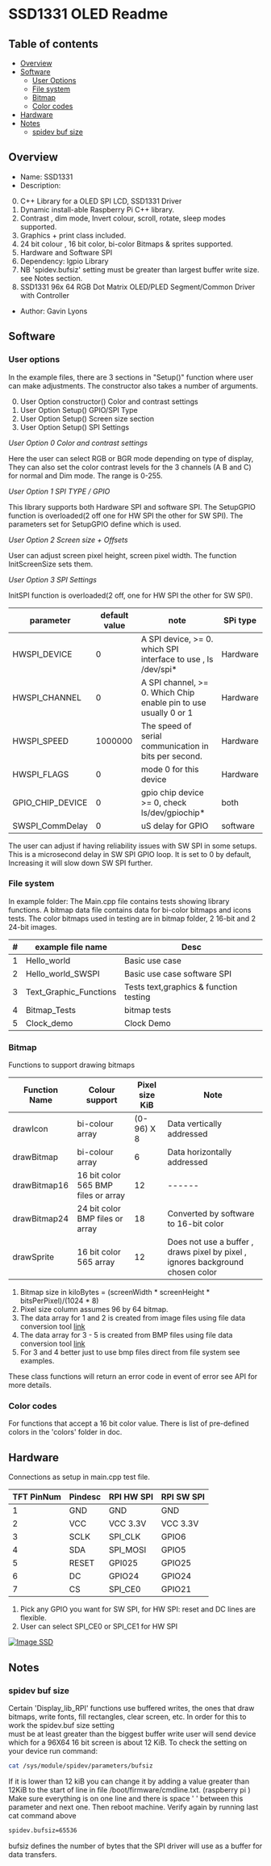 # SSD1331 OLED Readme

## Table of contents

  * [Overview](#overview)
  * [Software](#software)
      * [User Options](#user-options)
      * [File system](#file-system)
      * [Bitmap](#bitmap)
      * [Color codes](#color-codes)
  * [Hardware](#hardware)
  * [Notes](#notes)
     * [spidev buf size](#spidev-buf-size)

## Overview

* Name: SSD1331
* Description:

0. C++ Library for a OLED SPI LCD, SSD1331 Driver
1. Dynamic install-able Raspberry Pi C++ library.
2. Contrast , dim mode, Invert colour, scroll, rotate, sleep modes supported.
3. Graphics + print class included.
4. 24 bit colour , 16 bit color, bi-color Bitmaps & sprites supported.
5. Hardware and Software SPI
6. Dependency: lgpio Library
7. NB 'spidev.bufsiz' setting must be greater than largest buffer write size. see Notes section.
8. SSD1331 96x 64 RGB Dot Matrix OLED/PLED Segment/Common Driver with Controller

* Author: Gavin Lyons

## Software

### User options

In the example files, there are 3 sections in "Setup()" function 
where user can make adjustments. The constructor also takes a number of arguments.

0. User Option constructor()  Color and contrast settings
1. User Option Setup()        GPIO/SPI Type
2. User Option Setup()        Screen size section  
3. User Option Setup()        SPI Settings


*User Option 0 Color and contrast settings*

Here the user can select RGB or BGR mode depending on type of display, They can also
set the color contrast levels for the 3 channels (A B and C) for normal and Dim mode.
The range is 0-255. 

*User Option 1 SPI TYPE / GPIO*

This library supports both Hardware SPI and software SPI.
The SetupGPIO function is overloaded(2 off one for HW SPI the other for SW SPI).
The parameters set for SetupGPIO define which is used.


*User Option 2 Screen size  + Offsets*

User can adjust screen pixel height, screen pixel width.
The function InitScreenSize sets them.

*User Option 3  SPI Settings*

InitSPI function is overloaded(2 off, one for HW SPI the other for SW SPI).

| parameter | default value | note | SPi type |
| --- | --- | --- |  --- |
| HWSPI_DEVICE | 0| A SPI device, >= 0. which SPI interface to use , ls /dev/spi*|  Hardware  |
| HWSPI_CHANNEL | 0 |A SPI channel, >= 0. Which Chip enable pin to use usually 0 or 1| Hardware  |
| HWSPI_SPEED |  1000000| The speed of serial communication in bits per second.| Hardware  |
| HWSPI_FLAGS | 0|  mode 0 for this device | Hardware  |
| GPIO_CHIP_DEVICE | 0| gpio chip device >= 0, check ls/dev/gpiochip* | both |
| SWSPI_CommDelay | 0 | uS delay for GPIO | software | 

The user can adjust if having reliability issues with SW SPI in some setups.
This is a microsecond delay in SW SPI GPIO loop. It is set to 0 by default, Increasing it will slow 
down SW SPI further.

### File system

In example folder:
The Main.cpp file contains tests showing library functions.
A bitmap data file contains data for bi-color bitmaps and icons tests.
The color bitmaps used in testing are in bitmap folder, 2 16-bit and 2 24-bit images.

| # | example file name  | Desc|
| ------ | ------ |  ------ |
| 1 | Hello_world| Basic use case |
| 2 | Hello_world_SWSPI | Basic use case software SPI |
| 3 | Text_Graphic_Functions | Tests text,graphics & function testing  |
| 4 | Bitmap_Tests | bitmap tests |
| 5 | Clock_demo| Clock Demo |


### Bitmap

Functions to support drawing bitmaps

| Function Name | Colour support | Pixel size KiB|  Note |
| ------ | ------ | ------ | ------ |
| drawIcon | bi-colour array | (0-96) X 8  | Data vertically addressed |
| drawBitmap | bi-colour array | 6 | Data horizontally  addressed |
| drawBitmap16 | 16 bit color 565 BMP files or array |12 | ------ |
| drawBitmap24  | 24 bit color BMP files or array  | 18  | Converted by software to 16-bit color  |
| drawSprite| 16 bit color 565 array | 12 | Does not use a buffer , draws pixel by pixel , ignores background chosen color|

1. Bitmap size in kiloBytes = (screenWidth * screenHeight * bitsPerPixel)/(1024 * 8)
2. Pixel size column assumes 96 by 64 bitmap.
3. The data array for 1 and 2 is created from image files using file data conversion tool [link](https://javl.github.io/image2cpp/)
4. The data array for 3 - 5  is created from BMP files using file data conversion tool [link](https://notisrac.github.io/FileToCArray/)
5. For 3 and 4 better just to use bmp files direct from file system see examples.

These class functions will return an error code in event of error see API for more details.

###  Color codes 

For functions that accept a 16 bit color value. There is list of pre-defined colors in the 'colors' folder in doc.

## Hardware

Connections as setup in main.cpp test file.

| TFT PinNum | Pindesc | RPI HW SPI | RPI SW SPI |
| --- | --- | --- | --- |
| 1 | GND | GND | GND |
| 2 | VCC | VCC 3.3V | VCC 3.3V  |
| 3 | SCLK | SPI_CLK | GPIO6 |
| 4 | SDA | SPI_MOSI | GPIO5 |
| 5 | RESET | GPI025  | GPIO25 |
| 6 | DC | GPIO24 | GPIO24  |
| 7 | CS | SPI_CE0 | GPIO21 |

1. Pick any GPIO you want for SW SPI,  for HW SPI: reset and DC lines are flexible.
2. User can select  SPI_CE0  or SPI_CE1 for HW SPI

[![Image SSD](https://github.com/gavinlyonsrepo/Display_Lib_RPI/blob/main/extra/images/ssd1331.jpg)](https://github.com/gavinlyonsrepo/Display_Lib_RPI/blob/main/extra/images/ssd1331.jpg)

## Notes

### spidev buf size

Certain 'Display_lib_RPI' functions use buffered writes, the ones that draw bitmaps, write fonts, 
fill rectangles, clear screen, etc. In order for this to work the spidev.buf size setting  
must be at least greater than the biggest buffer write user will send  device which for a 96X64 16 bit screen
is about 12 KiB.
To check the setting on your device run command:

```sh
cat /sys/module/spidev/parameters/bufsiz
```

If it is lower than 12 kiB you can change it by adding a value greater than 12KiB
to the start of line in file /boot/firmware/cmdline.txt. (raspberry pi )
Make sure everything is on one line and there is space ' ' between this parameter and next one.
Then reboot machine. Verify again by running last cat command above

```sh
spidev.bufsiz=65536
```

bufsiz defines the number of bytes that the SPI driver will use as a buffer for data transfers.

